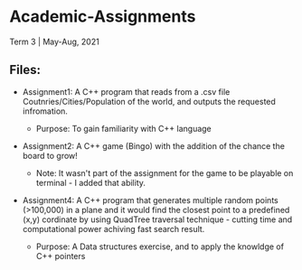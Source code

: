# Academic-Assignments
Term 3 | May-Aug, 2021 

Files:
------
- Assignment1: A C++ program that reads from a .csv file Coutnries/Cities/Population of the world, and outputs the requested infromation.
  - Purpose: To gain familiarity with C++ language

- Assignment2: A C++ game (Bingo) with the addition of the chance the board to grow! 
  - Note: It wasn't part of the assignment for the game to be playable on terminal - I added that ability.


- Assignment4: A C++ program that generates multiple random points (>100,000) in a plane and it would find the closest point to a predefined (x,y) cordinate by using QuadTree traversal technique - cutting time and computational power achiving fast search result.
  - Purpose: A Data structures exercise, and to apply the knowldge of C++ pointers
